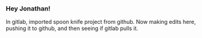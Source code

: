 ### Hey Jonathan!

In gitlab, imported spoon knife project from github. Now making edits here, pushing it to github, and then seeing if gitlab pulls it. 

